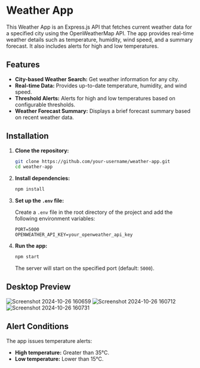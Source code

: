 # Weather App

This Weather App is an Express.js API that fetches current weather data for a specified city using the OpenWeatherMap API. The app provides real-time weather details such as temperature, humidity, wind speed, and a summary forecast. It also includes alerts for high and low temperatures.

## Features

- **City-based Weather Search:** Get weather information for any city.
- **Real-time Data:** Provides up-to-date temperature, humidity, and wind speed.
- **Threshold Alerts:** Alerts for high and low temperatures based on configurable thresholds.
- **Weather Forecast Summary:** Displays a brief forecast summary based on recent weather data.

## Installation

1. **Clone the repository:**
   ```bash
   git clone https://github.com/your-username/weather-app.git
   cd weather-app
   ```

2. **Install dependencies:**
   ```bash
   npm install
   ```

3. **Set up the `.env` file:**

   Create a `.env` file in the root directory of the project and add the following environment variables:

   ```plaintext
   PORT=5000
   OPENWEATHER_API_KEY=your_openweather_api_key
   ```

4. **Run the app:**
   ```bash
   npm start
   ```

   The server will start on the specified port (default: `5000`).

## Desktop Preview

![Screenshot 2024-10-26 160659](https://github.com/user-attachments/assets/6f820e2d-3682-4c73-82e6-700eba2da142)
![Screenshot 2024-10-26 160712](https://github.com/user-attachments/assets/69e6b0cc-c9e5-4145-9833-4d49e4e0ccfa)
![Screenshot 2024-10-26 160731](https://github.com/user-attachments/assets/44450237-e898-4ed8-880d-5db64205c14f)



## Alert Conditions

The app issues temperature alerts:
- **High temperature:** Greater than 35°C.
- **Low temperature:** Lower than 15°C.

